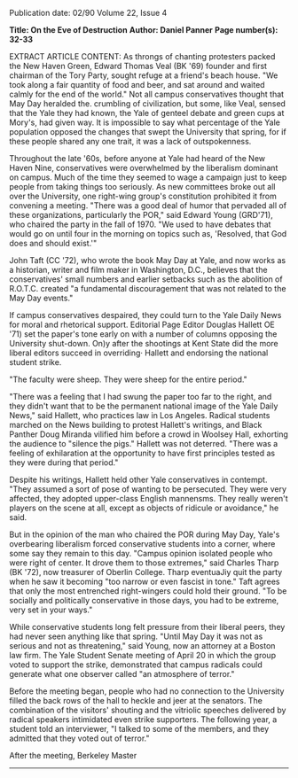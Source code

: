 Publication date: 02/90
Volume 22, Issue 4

**Title: On the Eve of Destruction**
**Author: Daniel Panner**
**Page number(s): 32-33**

EXTRACT ARTICLE CONTENT:
As throngs of chanting protesters packed the New Haven Green, Edward Thomas Veal (BK '69) founder and first chairman of the Tory Party, sought refuge at a friend's beach house. 
"We took along a fair quantity of food and beer, and sat around and waited calmly for the end of the world." Not all campus conservatives thought that May Day heralded the. crumbling of civilization, but some, like Veal, sensed that the Yale they had known, the Yale of genteel debate and green cups at Mory's, had given way. It is impossible to say what percentage of the Yale population opposed the changes that swept the University that spring, for if these people shared any one trait, it was a lack of outspokenness.

Throughout the late '60s, before anyone at Yale had heard of the New Haven Nine, conservatives were overwhelmed by the liberalism dominant on campus. Much of the time they seemed to wage a campaign just to keep people from taking things too seriously. As new committees broke out all over the University, one right-wing group's constitution prohibited it from convening a meeting. "There was a good deal of humor that pervaded all of these organizations, particularly the POR," said Edward Young (GRD'71), who chaired the party in the fall of 1970. "We used to have debates that would go on until four in the morning on topics such as, 'Resolved, that God does and should exist.'"

John Taft (CC '72), who wrote the book May Day at Yale, and now works as a historian, writer and film maker in Washington, D.C., believes that the conservatives' small numbers and earlier setbacks such as the abolition of R.O.T.C. created "a fundamental discouragement that was not related to the May Day events."

If campus conservatives despaired, they could turn to the Yale Daily News for moral and rhetorical support. Editorial Page Editor Douglas Hallett OE '71) set the paper's tone early on with a number of columns opposing the University shut-down. On)y after the shootings at Kent State did the more liberal editors succeed in overriding· Hallett and endorsing the national student strike.

"The faculty were sheep. They were sheep for the entire period."

"There was a feeling that I had swung the paper too far to the right, and they didn't want that to be the permanent national image of the Yale Daily News," said Hallett, who practices law in Los Angeles. Radical students marched on the News building to protest Hallett's writings, and Black Panther Doug Miranda vilified him before a crowd in Woolsey Hall, exhorting the audience to "silence the pigs." Hallett was not deterred. "There was a feeling of exhilaration at the opportunity to have first principles tested as they were during that period."

Despite his writings, Hallett held other Yale conservatives in contempt. "They assumed a sort of pose of wanting to be persecuted. They were very affected, they adopted upper-class English mannensms. They really weren't players on the scene at all, except as objects of ridicule or avoidance," he said.

But in the opinion of the man who chaired the POR during May Day, Yale's overbearing liberalism forced conservative students into a corner, where some say they remain to this day. "Campus opinion isolated people who were right of center. It drove them to those extremes," said Charles Tharp (BK '72), now treasurer of Oberlin College. Tharp eventuaJiy quit the party when he saw it becoming "too narrow or even fascist in tone." Taft agrees that only the most entrenched right-wingers could hold their ground.
"To be socially and politically conservative in those days, you had to be extreme, very set in your ways."

While conservative students long felt pressure from their liberal peers, they had never seen anything like that spring. "Until May Day it was not as serious and not as threatening," said Young, now an attorney at a Boston law firm. The Yale Student Senate meeting of April 20 in which the group voted to support the strike, demonstrated that campus radicals could generate what one observer called "an atmosphere of terror."

Before the meeting began, people who had no connection to the University filled the back rows of the hall to heckle and jeer at the senators. The combination of the visitors' shouting and the vitriolic speeches delivered by radical speakers intimidated even strike supporters. The following year, a student told an interviewer, "I talked to some of the members, and they admitted that they voted out of terror."

After the meeting, Berkeley Master


---